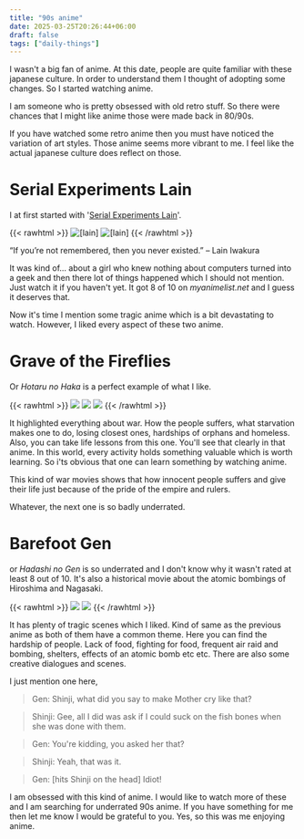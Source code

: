 ```yaml
---
title: "90s anime"
date: 2025-03-25T20:26:44+06:00
draft: false
tags: ["daily-things"]
---
```


I wasn't a big fan of anime. At this date, people are quite familiar with these japanese culture. In order to understand them I thought of adopting some changes. So I started watching anime.

I am someone who is pretty obsessed with old retro stuff. So there were chances that I might like anime those were made back in 80/90s.

If you have watched some retro anime then you must have noticed the variation of art styles. Those anime seems more vibrant to me. I feel like the actual japanese culture does reflect on those.

# Serial Experiments Lain
I at first started with '[Serial Experiments Lain](https://myanimelist.net/anime/339/Serial_Experiments_Lain)'.

{{< rawhtml >}}
    <img src="/images/posts/march-25/90s-anime/lain1.jpg" alt="[lain]" title="lain">
    <img src="/images/posts/march-25/90s-anime/lain2.jpg" alt="[lain]" title="lain">
{{< /rawhtml >}}

“If you’re not remembered, then you never existed.” – Lain Iwakura

It was kind of... about a girl who knew nothing about computers turned into a geek and then there lot of things happened which I should not mention. Just watch it if you haven't yet. It got 8 of 10 on *myanimelist.net* and I guess it deserves that.

Now it's time I mention some tragic anime which is a bit devastating to watch. However, I liked every aspect of these two anime.

# Grave of the Fireflies
Or *Hotaru no Haka* is a perfect example of what I like.

{{< rawhtml >}}
    <img src="/images/posts/march-25/90s-anime/grave1.jpg">
    <img src="/images/posts/march-25/90s-anime/grave2.jpg">
    <img src="/images/posts/march-25/90s-anime/grave3.jpg">
{{< /rawhtml >}}

It highlighted everything about war. How the people suffers, what starvation makes one to do, losing closest ones, hardships of orphans and homeless. Also, you can take life lessons from this one. You'll see that clearly in that anime. In this world, every activity holds something valuable which is worth learning. So i'ts obvious that one can learn something by watching anime.

This kind of war movies shows that how innocent people suffers and give their life just because of the pride of the empire and rulers.

Whatever, the next one is so badly underrated.

# Barefoot Gen
or *Hadashi no Gen* is so underrated and I don't know why it wasn't rated at least 8 out of 10. It's also a historical movie about the atomic bombings of Hiroshima and Nagasaki.

{{< rawhtml >}}
    <img src="/images/posts/march-25/90s-anime/gen2.jpg">
    <img src="/images/posts/march-25/90s-anime/gen1.jpg">
{{< /rawhtml >}}

It has plenty of tragic scenes which I liked. Kind of same as the previous anime as both of them have a common theme. Here you can find the hardship of people. Lack of food, fighting for food, frequent air raid and bombing, shelters, effects of an atomic bomb etc etc. There are also some creative dialogues and scenes.

I just mention one here,

> Gen: Shinji, what did you say to make Mother cry like that?

> Shinji: Gee, all I did was ask if I could suck on the fish bones when she was done with them.

> Gen: You're kidding, you asked her that?

> Shinji: Yeah, that was it.

> Gen: [hits Shinji on the head] Idiot!

I am obsessed with this kind of anime. I would like to watch more of these and I am searching for underrated 90s anime. If you have something for me then let me know I would be grateful to you. Yes, so this was me enjoying anime. 